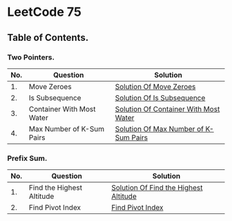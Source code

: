 # LeetCode 75
## Table of Contents.
### Two Pointers.
|No.|Question| Solution|
|---|---------|----------|
|1. |Move Zeroes| [Solution Of Move Zeroes](./Move%20Zeroes) | 
|2. |Is Subsequence| [Solution Of Is Subsequence](./Is%20Subsequence) | 
|3. |Container With Most Water| [Solution Of Container With Most Water](./Container%20With%20Most%20Water) |
|4. |Max Number of K-Sum Pairs| [Solution Of Max Number of K-Sum Pairs](./Max%20Number%20of%20K-Sum%20Pairs) |
### Prefix Sum.
|No.|Question| Solution|
|---|---------|----------|
|1. |Find the Highest Altitude| [Solution Of Find the Highest Altitude](./Find%20the%20Highest%20Altitude) |
|2. |Find Pivot Index| [Find Pivot Index](./Find%20Pivot%20Index) |

